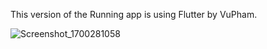 This version of the Running app is using Flutter by VuPham.



![Screenshot_1700281058](https://github.com/quocvuphamdinh/RunningAppByVu/assets/89455060/027f3567-5953-492c-9815-a62ae3100d76)

